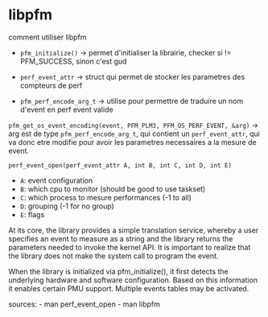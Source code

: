 # libpfm

comment utiliser libpfm

- `pfm_initialize()` -> permet d'initialiser la librairie, checker si != PFM_SUCCESS, sinon c'est gud

- `perf_event_attr` -> struct qui permet de stocker les parametres des compteurs de perf 
- `pfm_perf_encode_arg_t` -> utilise pour permettre de traduire un nom d'event en perf event valide 


`pfm_get_os_event_encoding(event, PFM_PLM3, PFM_OS_PERF_EVENT, &arg)`
-> arg est de type `pfm_perf_encode_arg_t`, qui contient un `perf_event_attr`, qui va donc etre modifie pour avoir les parametres necessaires a la mesure de event.

`perf_event_open(perf_event_attr A, int B, int C, int D, int E)`
- `A`: event configuration
- `B`: which cpu to monitor (should be good to use taskset)
- `C`: which process to mesure performances (-1 to all)
- `D`: grouping (-1 for no group)
- `E`: flags

At its core, the library provides a simple translation service, whereby a  user specifies  an  event to measure as a string and the library returns the parameters needed to invoke the kernel API. It is important to realize that  the  library does not make the system call to program the event.

When the library is initialized via pfm_initialize(), it first detects the  underlying hardware and software configuration.  Based on this information it enables certain PMU support.  Multiple events tables may be activated.


sources:
    - man perf_event_open
    - man libpfm
